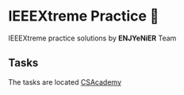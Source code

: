 # IEEEXtreme Practice :100:
IEEEXtreme practice solutions by **ENJYeNiER** Team

## Tasks 

The tasks are located [CSAcademy](https://csacademy.com/ieeextreme-practice/tasks/)
